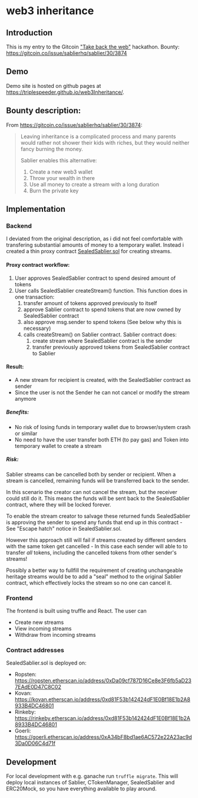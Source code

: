 # web3 inheritance
## Introduction
This is my entry to the Gitcoin ["Take back the web"](https://gitcoin.co/hackathon/take-back-the-web) hackathon.
Bounty: https://gitcoin.co/issue/sablierhq/sablier/30/3874

## Demo
Demo site is hosted on github pages at https://triplespeeder.github.io/web3Inheritance/.

## Bounty description:
From https://gitcoin.co/issue/sablierhq/sablier/30/3874:
> Leaving inheritance is a complicated process and many parents would rather not shower their kids with riches, but they would neither fancy burning the money.
>  
>  Sablier enables this alternative:
>  
>  1. Create a new web3 wallet
>  2. Throw your wealth in there
>  3. Use all money to create a stream with a long duration
>  4. Burn the private key

## Implementation
### Backend
I deviated from the original description, as i did not feel comfortable with
transfering substantial amounts of money to a temporary wallet. Instead i created
a thin proxy contract [SealedSablier.sol](contracts/SealedSablier.sol) for creating streams. 
#### Proxy contract workflow:
1. User approves SealedSablier contract to spend desired amount of tokens
1. User calls SealedSablier createStream() function. This function does in one transaction:
    1. transfer amount of tokens approved previously to itself
    1. approve Sablier contract to spend tokens that are now owned by SealedSablier contract
    1. also approve msg.sender to spend tokens (See below why this is necessary)
    1. calls createStream() on Sablier contract. Sablier contract does:
       1. create stream where SealedSablier contract is the sender
       1. transfer previously approved tokens from SealedSablier contract to Sablier

#### Result:
 - A new stream for recipient is created, with the SealedSablier contract as sender
 - Since the user is not the Sender he can not cancel or modify the stream anymore

##### Benefits:
 - No risk of losing funds in temporary wallet due to browser/system crash or similar
 - No need to have the user transfer both ETH (to pay gas) and Token into temporary 
 wallet to create a stream

##### Risk:
Sablier streams can be cancelled both by sender or recipient. When a stream is cancelled,
remaining funds will be transferred back to the sender.

In this scenario the creator can not cancel the stream, but the receiver could still do it.
This means the funds will be sent back to the SealedSablier contract, where they will be
locked forever.

To enable the stream creator to salvage these returned funds SealedSablier is approving the
sender to spend any funds that end up in this contract - See "Escape hatch" notice in SealedSablier.sol.

However this approach still will fail if streams created by different senders with the same token
get cancelled - In this case each sender will able to to transfer *all* tokens, including the cancelled tokens
from other sender's streams!

Possibly a better way to fullfill the requirement of creating unchangeable heritage streams would be to add
a "seal" method to the original Sablier contract, which effectively locks the stream so no one can
cancel it. 
 
### Frontend
The frontend is built using truffle and React. 
The user can
- Create new streams
- View incoming streams
- Withdraw from incoming streams

### Contract addresses
SealedSablier.sol is deployed on:
- Ropsten: https://ropsten.etherscan.io/address/0xDa09cf787D16Ce8e3F6fb5aD237EAdE0D47C8C02
- Kovan: https://kovan.etherscan.io/address/0xd81F53b142424dF1E0Bf18E1b2A8933B4DC46801
- Rinkeby: https://rinkeby.etherscan.io/address/0xd81F53b142424dF1E0Bf18E1b2A8933B4DC46801
- Goerli: https://goerli.etherscan.io/address/0xA34bF8bd1ae6AC572e22A23ac9d3Da0D06C4d71f

## Development
For local development with e.g. ganache run `truffle migrate`. This will deploy
local instances of Sablier, CTokenManager, SealedSablier and ERC20Mock, so you
have everything available to play around.
